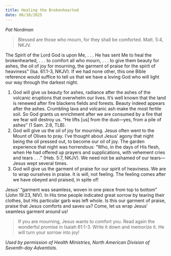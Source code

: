 ```yaml
---
title: Healing the Brokenhearted
date: 06/10/2025
---
```


_Pat Nordman_

> <p></p>
> Blessed are those who mourn, for they shall be comforted. Matt. 5:4, NKJV.

The Spirit of the Lord God is upon Me, . . . He has sent Me to heal the brokenhearted, . . . to comfort all who mourn, . . . to give them beauty for ashes, the oil of joy for mourning, the garment of praise for the spirit of heaviness” (Isa. 61:1-3, NKJV). If we had none other, this one Bible reference would suffice to tell us that we have a loving God who will light our way through the darkest night.

1. God will give us beauty for ashes, radiance after the ashes of the volcanic eruptions that overwhelm our lives. It’s well known that the land is renewed after fire blackens fields and forests. Beauty indeed appears after the ashes. Crumbling lava and volcanic ash make the most fertile soil. So God grants us enrichment after we are consumed by a fire that we fear will destroy us. “He lifts [us] from the dust—yes, from a pile of ashes” (1 Sam. 2:8, TLB).
2. God will give us the oil of joy for mourning. Jesus often went to the Mount of Olives to pray. I’ve thought about Jesus’ agony that night being the oil pressed out, to become our oil of joy. The garden experience that night was horrendous: “Who, in the days of His flesh, when He had offered up prayers and supplications, with vehement cries and tears . . .” (Heb. 5:7, NKJV). We need not be ashamed of our tears—Jesus wept several times.
3. God will give us the garment of praise for our spirit of heaviness. We are to wrap ourselves in praise. It is will, not feeling. The feeling comes after we have obeyed and praised, in spite of!

Jesus’ “garment was seamless, woven in one piece from top to bottom” (John 19:23, NIV). In His time people indicated great sorrow by tearing their clothes, but His particular garb was left whole. Is this our garment of praise, praise that Jesus comforts and saves us? Come, let us wrap Jesus’ seamless garment around us!

> <callout></callout>
> If you are mourning, Jesus wants to comfort you. Read again the wonderful promise in Isaiah 61:1-3. Write it down and memorize it. He will turn your sorrow into joy!

_Used by permission of Health Ministries, North American Division of Seventh-day Adventists._